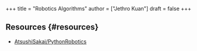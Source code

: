+++
title = "Robotics Algorithms"
author = ["Jethro Kuan"]
draft = false
+++

## Resources {#resources}

-   [AtsushiSakai/PythonRobotics](https://github.com/AtsushiSakai/PythonRobotics)